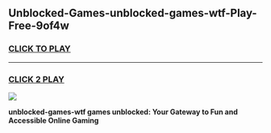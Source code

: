 
## Unblocked-Games-unblocked-games-wtf-Play-Free-9of4w
<h3>
<a href="https://premium76.site?title=unblocked-games-wtf&ref=18A1">CLICK TO PLAY</a></h3>
<hr>

<h3>
<a href="https://premium76.site?title=unblocked-games-wtf&ref=18A1">CLICK 2 PLAY</a>
  
</h3>

<a href="https://premium76.site?title=unblocked-games-wtf&ref=18A1"><img src="https://clearcache.store/games.png"></a>


**unblocked-games-wtf games unblocked: Your Gateway to Fun and Accessible Online Gaming**
